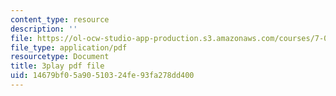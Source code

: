 ```yaml
---
content_type: resource
description: ''
file: https://ol-ocw-studio-app-production.s3.amazonaws.com/courses/7-01sc-fundamentals-of-biology-fall-2011/14679bf05a90510324fe93fa278dd400_x_vlxGFrZLY.pdf
file_type: application/pdf
resourcetype: Document
title: 3play pdf file
uid: 14679bf0-5a90-5103-24fe-93fa278dd400
---
```

